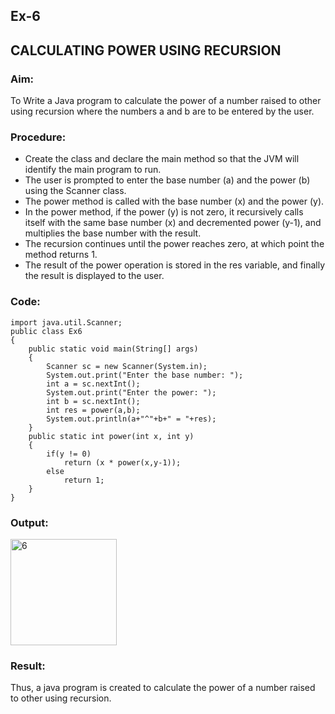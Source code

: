 ## Ex-6
## CALCULATING POWER USING RECURSION
### Aim:
To Write a Java program to calculate the power of a number raised to other using recursion where the numbers a and b are to be entered by the user.

### Procedure:
* Create the class and declare the main method so that the JVM will identify the main program to run.
* The user is prompted to enter the base number (a) and the power (b) using the Scanner class.
* The power method is called with the base number (x) and the power (y).
* In the power method, if the power (y) is not zero, it recursively calls itself with the same base number (x) and decremented power (y-1), and multiplies the base number with the result.
* The recursion continues until the power reaches zero, at which point the method returns 1.
* The result of the power operation is stored in the res variable, and finally the result is displayed to the user.

### Code:
```
import java.util.Scanner;
public class Ex6
{
    public static void main(String[] args)
    {
        Scanner sc = new Scanner(System.in);
        System.out.print("Enter the base number: ");
        int a = sc.nextInt();
        System.out.print("Enter the power: ");
        int b = sc.nextInt();
        int res = power(a,b);
        System.out.println(a+"^"+b+" = "+res);
    }
    public static int power(int x, int y)
    {
        if(y != 0)
            return (x * power(x,y-1));
        else
            return 1;
    }
}
```

### Output:
<img width="170" alt="6" src="https://github.com/KeerthikaNagarajan/Java-Ex-6/assets/93427089/baee48f5-462c-4396-9803-9bf164eeac60">

### Result:
Thus, a java program is created to calculate the power of a number raised to other using recursion.
